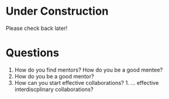 # Under Construction
Please check back later!

# Questions
  1. How do you find mentors? How do you be a good mentee?
  2. How do you be a good mentor?
  3. How can you start effective collaborations?
    1. ... effective interdiscplinary collaborations?

